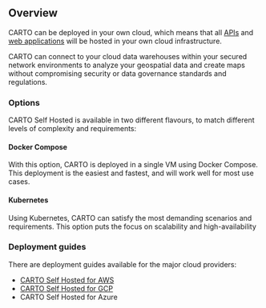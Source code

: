 ## Overview

CARTO can be deployed in your own cloud, which means that all [APIs](https://api-docs.carto.com) and [web applications](https://docs.carto.com/carto-user-manual) will be hosted in your own cloud infrastructure. 

CARTO can connect to your cloud data warehouses within your secured network environments to analyze your geospatial data and create maps without compromising security or data governance standards and regulations.

### Options

CARTO Self Hosted is available in two different flavours, to match different levels of complexity and requirements: 

#### Docker Compose

With this option, CARTO is deployed in a single VM using Docker Compose. This deployment is the easiest and fastest, and will work well for most use cases.

#### Kubernetes

Using Kubernetes, CARTO can satisfy the most demanding scenarios and requirements. This option puts the focus on scalability and high-availability 

### Deployment guides

There are deployment guides available for the major cloud providers: 

* [CARTO Self Hosted for AWS](https://docs.google.com/document/d/1Ri5DAG81Rzz145k9YZSeVk6pW-o6vRwkutJZpjdQG5g/export?format=pdf)
* [CARTO Self Hosted for GCP](https://docs.google.com/document/d/16hVd10TZFPqAd1pP0oErsi0leFmRypJ0Ibyrx0gV06o/export?format=pdf)
* CARTO Self Hosted for Azure
